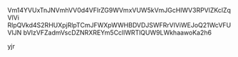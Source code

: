 Vm14YVUxTnJNVmhVV0d4VFlrZG9WVmxVUW5kVmJGcHlWV3RPVlZKclZqVlVi
RlpQVkd4S2RHUXpjRlpTCmJFWXpWWHBDVDJSWFRrVlViWEJoQ21WcVFUVlJN
bVIzVFZadmVscDZNRXREYm5CcllWRTlQUW9LWkhaawoKa2h6

yjr